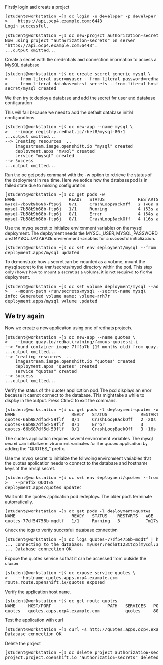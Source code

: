 Firstly login and create a project

<pre>
[student@workstation ~]$ oc login -u developer -p developer \
>    https://api.ocp4.example.com:6443
Login successful.

[student@workstation ~]$ oc new-project authorization-secrets
Now using project "authorization-secrets" on server
"https://api.ocp4.example.com:6443".
...output omitted...
</pre>

Create a secret with the credentials and connection information to access a MySQL database 
<pre>
[student@workstation ~]$ oc create secret generic mysql \
>   --from-literal user=myuser --from-literal password=redhat123
>   --from-literal database=test_secrets --from-literal hostname=mysql
secret/mysql created
</pre>

We then try to deploy a database and add the secret for user and database configuration

This will fail because we need to add the default database initial configurations.
<pre>
[student@workstation ~]$ oc new-app --name mysql \
>   --image registry.redhat.io/rhel8/mysql-80:1
...output omitted...
--> Creating resources ...
    imagestream.image.openshift.io "mysql" created
    deployment.apps "mysql" created
    service "mysql" created
--> Success
...output omitted...
</pre>

Run the oc get pods command with the -w option to retrieve the status of the deployment in real time. Here we notice how the database pod is in failed state due to missing configuration.
<pre>
[student@workstation ~]$ oc get pods -w
NAME                     READY   STATUS             RESTARTS      AGE
mysql-7b58b9b68b-ftp6j   0/1     CrashLoopBackOff   3 (46s ago)   106s
mysql-7b58b9b68b-ftp6j   1/1     Running            4 (53s ago)   113s
mysql-7b58b9b68b-ftp6j   0/1     Error              4 (54s ago)   114s
mysql-7b58b9b68b-ftp6j   0/1     CrashLoopBackOff   4 (16s ago)   2m9s
</pre>

Use the mysql secret to initialize environment variables on the mysql deployment. The deployment needs the MYSQL_USER, MYSQL_PASSWORD and MYSQL_DATABASE environment variables for a succesful initialization. 
<pre>
[student@workstation ~]$ oc set env deployment/mysql --from secret/mysql --prefix MYSQL_
deployment.apps/mysql updated
</pre>

To demonstrate how a secret can be mounted as a volume, mount the mysql secret to the /run/secrets/mysql directory within the pod. This step only shows how to mount a secret as a volume, it is not required to fix the deployment.
<pre>
[student@workstation ~]$ oc set volume deployment/mysql --add --type secret \
>   --mount-path /run/secrets/mysql --secret-name mysql
info: Generated volume name: volume-nrh7r
deployment.apps/mysql volume updated
</pre>


## We try again

Now we create a new application using one of redhats projects.
<pre>
[student@workstation ~]$ oc new-app --name quotes \
>   --image quay.io/redhattraining/famous-quotes:2.1
--> Found container image 7ff1a7b (19 months old) from quay.io for "quay.io/redhattraining/famous-quotes:2.1"
...output omitted...
--> Creating resources ...
    imagestream.image.openshift.io "quotes" created
    deployment.apps "quotes" created
    service "quotes" created
--> Success
...output omitted...
</pre>

Verify the status of the quotes application pod. The pod displays an error because it cannot connect to the database. This might take a while to display in the output. Press Ctrl=C to exit the command.
<pre>
[student@workstation ~]$ oc get pods -l deployment=quotes -w
NAME                      READY   STATUS             RESTARTS      AGE
quotes-66b987df5d-59flf   0/1     CrashLoopBackOff   2 (20s ago)   50s
quotes-66b987df5d-59flf   0/1     Error              3             59s
quotes-66b987df5d-59flf   0/1     CrashLoopBackOff   3 (16s ago)   74s
</pre>

The quotes application requires several environment variables. The mysql secret can initialize environment variables for the quotes application by adding the "QUOTES_" prefix.

Use the mysql secret to initialize the follwoing environment variables that the quotes application needs to connect to the database and hostname keys of the mysql secret.
<pre>
[student@workstation ~]$ oc set env deployment/quotes --from secret/mysql \
>   --prefix QUOTES_
deployment.apps/quotes updated
</pre>

Wait until the quotes application pod redeploys. The older pods terminate automatically.
<pre>
[student@workstation ~]$ oc get pods -l deployment=quotes
NAME                      READY   STATUS    RESTARTS   AGE
quotes-77df54758b-mqdtf   1/1     Running   3          7m17s
</pre>

Check the logs to verify succesfull database connection
<pre>
[student@workstation ~]$ oc logs quotes-77df54758b-mqdtf | head -n2
... Connecting to the database: myuser:redhat123@tcp(mysql:3306)/test_secrets
... Database connection OK
</pre>

Expose the quotes service so that it can be accessed from outside the cluster
<pre>
[student@workstation ~]$ oc expose service quotes \
>    --hostname quotes.apps.ocp4.example.com
route.route.openshift.io/quotes exposed
</pre>

Verify the application host name.
<pre>
[student@workstation ~]$ oc get route quotes
NAME     HOST/PORT                      PATH   SERVICES   PORT       ...
quotes   quotes.apps.ocp4.example.com          quotes     8000-tcp   ...
</pre>

Test the application with curl
<pre>
[student@workstation ~]$ curl -s http://quotes.apps.ocp4.example.com/status
Database connection OK
</pre>

Delete the project 
<pre>
[student@workstation ~]$ oc delete project authorization-secrets
project.project.openshift.io "authorization-secrets" deleted
</pre>